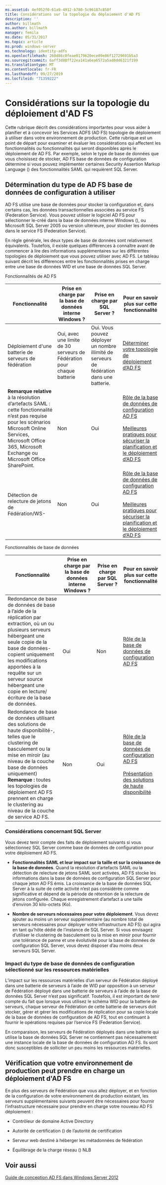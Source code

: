 ```yaml
---
ms.assetid: 4ef052f0-61a9-4912-b780-5c96187c850f
title: Considérations sur la topologie du déploiement d'AD FS
description: ''
author: billmath
ms.author: billmath
manager: femila
ms.date: 05/31/2017
ms.topic: article
ms.prod: windows-server
ms.technology: identity-adfs
ms.openlocfilehash: 260d86c0feae0179620ece09e06f12729691b5a3
ms.sourcegitcommit: 6aff3d88ff22ea141a6ea6572a5ad8dd6321f199
ms.translationtype: MT
ms.contentlocale: fr-FR
ms.lasthandoff: 09/27/2019
ms.locfileid: "71359222"
---
```

# <a name="ad-fs-deployment-topology-considerations"></a>Considérations sur la topologie du déploiement d'AD FS

Cette rubrique décrit des considérations importantes pour vous aider à planifier et à concevoir les Services ADFS \(AD FS\) topologie de déploiement à utiliser dans votre environnement de production. Cette rubrique est un point de départ pour examiner et évaluer les considérations qui affectent les fonctionnalités ou fonctionnalités qui seront disponibles après le déploiement de AD FS. Par exemple, selon le type de base de données que vous choisissez de stocker, AD FS base de données de configuration détermine si vous pouvez implémenter certaines Security Assertion Markup Language \(\) des fonctionnalités SAML qui requièrent SQL Server.  

## <a name="determining-which-type-of-ad-fs-configuration-database-to-use"></a>Détermination du type de AD FS base de données de configuration à utiliser  
AD FS utilise une base de données pour stocker la configuration et, dans certains cas, les données transactionnelles associées au service FS (Federation Service). Vous pouvez utiliser le logiciel AD FS pour sélectionner le\-créé dans la base de données interne Windows \(\), ou Microsoft SQL Server 2005 ou version ultérieure, pour stocker les données dans le service FS (Federation Service).  

En règle générale, les deux types de base de données sont relativement équivalents. Toutefois, il existe quelques différences à connaître avant de commencer à lire des informations supplémentaires sur les différentes topologies de déploiement que vous pouvez utiliser avec AD FS. Le tableau suivant décrit les différences entre les fonctionnalités prises en charge entre une base de données WID et une base de données SQL Server.  

Fonctionnalités de AD FS  

|Fonctionnalité|Prise en charge par la base de données interne Windows ?|Prise en charge par SQL Server ?|Pour en savoir plus sur cette fonctionnalité|  
|-----------|---------------------|----------------------------|---------------------------------------|  
|Déploiement d'une batterie de serveurs de fédération|Oui, avec une limite de 30 serveurs de Fédération pour chaque batterie|Oui. Vous pouvez déployer un nombre illimité de serveurs de fédération dans une batterie.|[Déterminer votre topologie de déploiement d’AD FS](Determine-Your-AD-FS-Deployment-Topology.md)|  
|**Remarque relative** à la résolution d’artefacts SAML : cette fonctionnalité n’est pas requise pour les scénarios Microsoft Online Services, Microsoft Office 365, Microsoft Exchange ou Microsoft Office SharePoint.|Non|Oui|[Rôle de la base de données de configuration AD FS](../../ad-fs/technical-reference/The-Role-of-the-AD-FS-Configuration-Database.md)<br /><br />[Meilleures pratiques pour sécuriser la planification et le déploiement d’AD FS](Best-Practices-for-Secure-Planning-and-Deployment-of-AD-FS.md)|  
|Détection de relecture de jetons de Fédération\/WS\-|Non|Oui|[Rôle de la base de données de configuration AD FS](../../ad-fs/technical-reference/The-Role-of-the-AD-FS-Configuration-Database.md)<br /><br />[Meilleures pratiques pour sécuriser la planification et le déploiement d’AD FS](Best-Practices-for-Secure-Planning-and-Deployment-of-AD-FS.md)|  

Fonctionnalités de base de données  

|Fonctionnalité|Prise en charge par la base de données interne Windows ?|Prise en charge par SQL Server ?|Pour en savoir plus sur cette fonctionnalité|  
|-----------|---------------------|----------------------------|---------------------------------------|  
|Redondance de base de données de base à l’aide de la réplication par extraction, où un ou plusieurs serveurs hébergeant une seule copie de la base de données\-copient uniquement les modifications apportées à la requête sur un serveur source hébergeant une copie en lecture\/écriture de la base de données.|Oui|Non|[Rôle de la base de données de configuration AD FS](../../ad-fs/technical-reference/The-Role-of-the-AD-FS-Configuration-Database.md)|  
|Redondance de base de données utilisant des solutions de haute disponibilité\-, telles que le clustering de basculement ou la mise en miroir \(au niveau de la couche base de données uniquement\) **Remarque :** toutes les topologies de déploiement AD FS prennent en charge le clustering au niveau de la couche de service AD FS.|Non|Oui|[Rôle de la base de données de configuration AD FS](../../ad-fs/technical-reference/The-Role-of-the-AD-FS-Configuration-Database.md)<br /><br />[Présentation des solutions de haute disponibilité](https://go.microsoft.com/fwlink/?LinkId=179853)|  

### <a name="sql-server-considerations"></a>Considérations concernant SQL Server  
Vous devez tenir compte des faits de déploiement suivants si vous sélectionnez SQL Server comme base de données de configuration pour votre déploiement AD FS.  

-   **Fonctionnalités SAML et leur impact sur la taille et sur la croissance de la base de données**. Quand la résolution d’artefacts SAML ou la détection de relecture de jetons SAML sont activées, AD FS stocke les informations dans la base de données de configuration SQL Server pour chaque jeton AD FS émis. La croissance de la base de données SQL Server à la suite de cette activité n’est pas considérée comme significative et dépend de la période de rétention de la relecture de jetons configurée. Chaque enregistrement d’artefact a une taille d’environ 30 kilo-octets \(Ko\).  

-   **Nombre de serveurs nécessaires pour votre déploiement**. Vous devez ajouter au moins un serveur supplémentaire \(au nombre total de serveurs nécessaires pour déployer votre infrastructure AD FS\) qui agira en tant qu’hôte dédié de l’instance de SQL Server. Si vous envisagez d’utiliser le clustering de basculement ou la mise en miroir pour fournir une tolérance de panne et une évolutivité pour la base de données de configuration SQL Server, vous devez disposer d’au moins deux serveurs SQL Server.  

### <a name="how-the-configuration-database-type-you-select-may-impact-hardware-resources"></a>Impact du type de base de données de configuration sélectionné sur les ressources matérielles  
L’impact sur les ressources matérielles d’un serveur de Fédération déployé dans une batterie de serveurs à l’aide de WID par opposition à un serveur de Fédération déployé dans une batterie de serveurs à l’aide de la base de données SQL Server n’est pas significatif. Toutefois, il est important de tenir compte du fait que lorsque vous utilisez le schéma WID pour la batterie de serveurs, chaque serveur de Fédération de cette batterie de serveurs doit stocker, gérer et gérer les modifications de réplication pour sa copie locale de la base de données de configuration de AD FS, tout en continuant à fournir le opérations requises par l’service FS (Federation Service).  

En comparaison, les serveurs de Fédération déployés dans une batterie qui utilise la base de données SQL Server ne contiennent pas nécessairement une instance locale de la base de données de configuration AD FS. Ils sont donc susceptibles de solliciter un peu moins les ressources matérielles.  

## <a name="verifying-that-your-production-environment-can-support-an-ad-fs-deployment"></a>Vérification que votre environnement de production peut prendre en charge un déploiement d'AD FS  
En plus des serveurs de Fédération que vous allez déployer, et en fonction de la configuration de votre environnement de production existant, les serveurs supplémentaires suivants peuvent être nécessaires pour fournir l’infrastructure nécessaire pour prendre en charge votre nouveau AD FS déploiement :  

-   Contrôleur de domaine Active Directory  

-   Autorité de certification \(\) de l’autorité de certification  

-   Serveur web destiné à héberger les métadonnées de fédération  

-   Équilibrage de la charge réseau \(\) NLB  

## <a name="see-also"></a>Voir aussi
[Guide de conception AD FS dans Windows Server 2012](AD-FS-Design-Guide-in-Windows-Server-2012.md)
